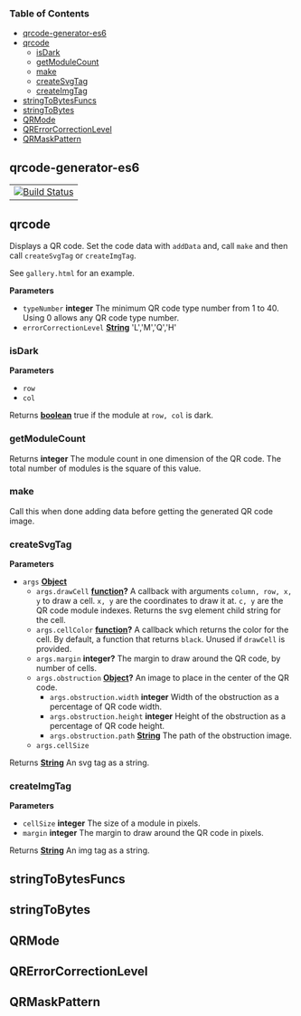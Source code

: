 <!-- Generated by documentation.js. Update this documentation by updating the source code. -->

### Table of Contents

-   [qrcode-generator-es6](#qrcode-generator-es6)
-   [qrcode](#qrcode)
    -   [isDark](#isdark)
    -   [getModuleCount](#getmodulecount)
    -   [make](#make)
    -   [createSvgTag](#createsvgtag)
    -   [createImgTag](#createimgtag)
-   [stringToBytesFuncs](#stringtobytesfuncs)
-   [stringToBytes](#stringtobytes)
-   [QRMode](#qrmode)
-   [QRErrorCorrectionLevel](#qrerrorcorrectionlevel)
-   [QRMaskPattern](#qrmaskpattern)

## qrcode-generator-es6

<table width="100%">
    <tr>
        <td>
            <a href="https://circleci.com/gh/rendaw/qrcode-generator-es6"><img alt="Build Status" src="https://circleci.com/gh/rendaw/depflow.svg?style=svg"></a>
        </td>
</table>

## qrcode

Displays a QR code. Set the code data with `addData` and, call `make` and then call `createSvgTag` or `createImgTag`.

See `gallery.html` for an example.

**Parameters**

-   `typeNumber` **integer** The minimum QR code type number from 1 to 40.  Using 0 allows any QR code type number.
-   `errorCorrectionLevel` **[String](https://developer.mozilla.org/docs/Web/JavaScript/Reference/Global_Objects/String)** 'L','M','Q','H'

### isDark

**Parameters**

-   `row`  
-   `col`  

Returns **[boolean](https://developer.mozilla.org/docs/Web/JavaScript/Reference/Global_Objects/Boolean)** true if the module at `row, col` is dark.

### getModuleCount

Returns **integer** The module count in one dimension of the QR code.  The total number of modules is the square of this value.

### make

Call this when done adding data before getting the generated QR code image.

### createSvgTag

**Parameters**

-   `args` **[Object](https://developer.mozilla.org/docs/Web/JavaScript/Reference/Global_Objects/Object)** 
    -   `args.drawCell` **[function](https://developer.mozilla.org/docs/Web/JavaScript/Reference/Statements/function)?** A callback with arguments `column, row, x, y` to draw a cell.  `x, y` are the coordinates to draw it at.  `c, y` are the QR code module indexes.  Returns the svg element child string for the cell.
    -   `args.cellColor` **[function](https://developer.mozilla.org/docs/Web/JavaScript/Reference/Statements/function)?** A callback which returns the color for the cell.  By default, a function that returns `black`.  Unused if `drawCell` is provided.
    -   `args.margin` **integer?** The margin to draw around the QR code, by number of cells.
    -   `args.obstruction` **[Object](https://developer.mozilla.org/docs/Web/JavaScript/Reference/Global_Objects/Object)?** An image to place in the center of the QR code.
        -   `args.obstruction.width` **integer** Width of the obstruction as a percentage of QR code width.
        -   `args.obstruction.height` **integer** Height of the obstruction as a percentage of QR code height.
        -   `args.obstruction.path` **[String](https://developer.mozilla.org/docs/Web/JavaScript/Reference/Global_Objects/String)** The path of the obstruction image.
    -   `args.cellSize`  

Returns **[String](https://developer.mozilla.org/docs/Web/JavaScript/Reference/Global_Objects/String)** An svg tag as a string.

### createImgTag

**Parameters**

-   `cellSize` **integer** The size of a module in pixels.
-   `margin` **integer** The margin to draw around the QR code in pixels.

Returns **[String](https://developer.mozilla.org/docs/Web/JavaScript/Reference/Global_Objects/String)** An img tag as a string.

## stringToBytesFuncs

## stringToBytes

## QRMode

## QRErrorCorrectionLevel

## QRMaskPattern
